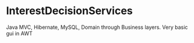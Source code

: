 # InterestDecisionServices
Java MVC, Hibernate, MySQL, Domain through Business layers.  Very basic gui in AWT

